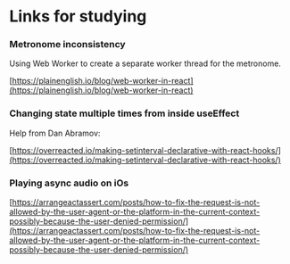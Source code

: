 # Links for studying

### Metronome inconsistency

Using Web Worker to create a separate worker thread for the metronome.

[https://plainenglish.io/blog/web-worker-in-react](https://plainenglish.io/blog/web-worker-in-react)

### Changing state multiple times from inside useEffect

Help from Dan Abramov:

[https://overreacted.io/making-setinterval-declarative-with-react-hooks/](https://overreacted.io/making-setinterval-declarative-with-react-hooks/)

### Playing async audio on iOs

[https://arrangeactassert.com/posts/how-to-fix-the-request-is-not-allowed-by-the-user-agent-or-the-platform-in-the-current-context-possibly-because-the-user-denied-permission/](https://arrangeactassert.com/posts/how-to-fix-the-request-is-not-allowed-by-the-user-agent-or-the-platform-in-the-current-context-possibly-because-the-user-denied-permission/)
